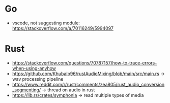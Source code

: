 # Go

- vscode, not suggesting module: https://stackoverflow.com/a/70116249/5994097


# Rust

- https://stackoverflow.com/questions/70787157/how-to-trace-errors-when-using-anyhow
- https://github.com/Khubaib96/rustAudioMixing/blob/main/src/main.rs -> wav processing pipeline
- https://www.reddit.com/r/rust/comments/zea805/rust_audio_conversion_segmenting/ -> thread on audio in rust
- https://lib.rs/crates/symphonia -> read multiple types of media